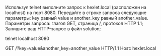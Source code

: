 Используя telnet выполните запрос к hexlet.local (расположен на localhost) на порт 8080. Передайте в строке запроса следующие параметры: key равный value и another_key равный another_value. Параметры запроса: глагол GET, страница /, протокол HTTP 1.1;
Запишите ваш HTTP-запрос в файл solution;

telnet localhost 8080

GET /?key=value&another_key=another_value HTTP/1.1
Host: hexlet.local